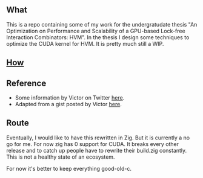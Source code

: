 ## What
This is a repo containing some of my work for the undergratudate thesis "An Optimization on Performance and Scalability of a GPU-based Lock-free Interaction Combinators: HVM". In the thesis I design some techniques to optimize the CUDA kernel for HVM. It is pretty much still a WIP.

## [How](doc/how.md)

## Reference
- Some information by Victor on Twitter [here](https://twitter.com/VictorTaelin/status/1772389464628670705). 
- Adapted from a gist posted by Victor [here](https://gist.github.com/VictorTaelin/a92498156d49ae79ea55eee65944a1b4).

## Route
Eventually, I would like to have this rewritten in Zig. But it is currently a no go for me. For now zig has 0 support for CUDA. It breaks every other release and to catch up people have to rewrite their build.zig constantly. This is not a healthy state of an ecosystem.

For now it's better to keep everything good-old-c.
